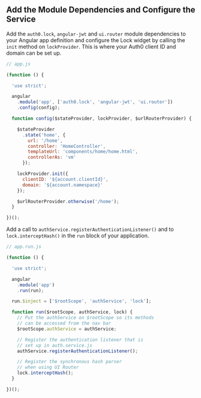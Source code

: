 ## Add the Module Dependencies and Configure the Service

Add the `auth0.lock`, `angular-jwt` and `ui.router` module dependencies to your Angular app definition and configure the Lock widget by calling the `init` method on `lockProvider`. This is where your Auth0 client ID and domain can be set up.

```js
// app.js

(function () {

  'use strict';

  angular
    .module('app', ['auth0.lock', 'angular-jwt', 'ui.router'])
    .config(config);

  function config($stateProvider, lockProvider, $urlRouterProvider) {

    $stateProvider
      .state('home', {
        url: '/home',
        controller: 'HomeController',
        templateUrl: 'components/home/home.html',
        controllerAs: 'vm'
      });

    lockProvider.init({
      clientID: '${account.clientId}',
      domain: '${account.namespace}'
    });

    $urlRouterProvider.otherwise('/home');
  }

})();
```

Add a call to `authService.registerAuthenticationListener()` and to `lock.interceptHash()` in the `run` block of your application.

```js
// app.run.js

(function () {

  'use strict';

  angular
    .module('app')
    .run(run);

  run.$inject = ['$rootScope', 'authService', 'lock'];

  function run($rootScope, authService, lock) {
    // Put the authService on $rootScope so its methods
    // can be accessed from the nav bar
    $rootScope.authService = authService;

    // Register the authentication listener that is
    // set up in auth.service.js
    authService.registerAuthenticationListener();

    // Register the synchronous hash parser
    // when using UI Router
    lock.interceptHash();
  }

})();
```